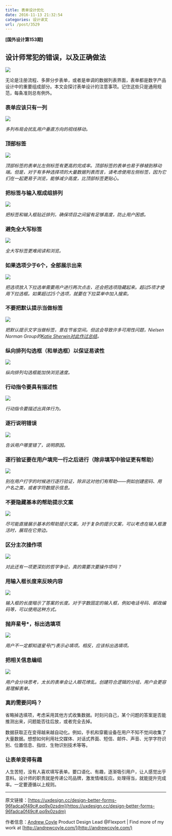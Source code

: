 ```yaml
---
title: 表单设计优化
date: 2016-11-13 21:32:54
categories: 设计译文
url: /post/3529
---
```


**[国外设计第153期]**

## 设计师常犯的错误，以及正确做法

![](http://qiniu.colacdn.com/img/posts/2016-11/11-07/1-LJ0JHTq5_k1u23Fl9XTNmA.jpeg)

无论是注册流程、多屏分步表单，或者是单调的数据列表界面，表单都是数字产品设计中的重要组成部分。本文会探讨表单设计的注意事项。记住这些只是通用规范，每条准则总有例外。

### 表单应该只有一列

![](http://qiniu.colacdn.com/img/posts/2016-11/11-07/1-XhzxeTnAuWoaeJmlPBP0bw.jpeg)

*多列布局会扰乱用户垂直方向的视线移动。*

### 顶部标签

![](http://qiniu.colacdn.com/img/posts/2016-11/11-07/1-tnR_OXAKMJW8S9cqRy416A.jpeg)

*顶部标签的表单比左侧标签有更高的完成率。顶部标签的表单也易于移植到移动端。但是，对于有多种选择项的大量数据列表而言，请考虑使用左侧标签，因为它们在一起更易于浏览，能够减少高度，比顶部标签更贴心。*

### 把标签与输入框成组排列

![](http://qiniu.colacdn.com/img/posts/2016-11/11-07/1-obwyjb54NCWy3sOPfm2WEg.jpeg)

*把标签和输入框贴近排列，确保项目之间留有足够高度，防止用户困惑。*

### 避免全大写标签

![](http://qiniu.colacdn.com/img/posts/2016-11/11-07/1-w6nZOf5pZSha6FoWu3YtRw.jpeg)

*全大写标签更难阅读和浏览。*

### 如果选项少于6个，全部展示出来

![](http://qiniu.colacdn.com/img/posts/2016-11/11-07/1-LJ0JHTq5_k1u23Fl9XTNmA.jpeg)

*把选项放入下拉选单需要用户进行两次点击，还会把选项隐藏起来。超过5项才使用下拉选框。如果超过25个选项，就要在下拉菜单中加入搜索。*

### 不要把默认提示当做标签

![](http://qiniu.colacdn.com/img/posts/2016-11/11-07/1-XvUnJwHtQhJ3Wl8Apj9lhQ.jpeg)

*把默认提示文字当做标签，意在节省空间。但这会导致许多可用性问题，Nielsen Norman Group的[Katie Sherwin对此作过总结](https://www.nngroup.com/articles/form-design-placeholders/)。*

### 纵向排列勾选框（和单选框）以保证易读性

![](http://qiniu.colacdn.com/img/posts/2016-11/11-07/1-VLqTEZP8OrH24FooksePbQ.jpeg)

*纵向排列勾选框能加快浏览速度。*

### 行动指令要具有描述性

![](http://qiniu.colacdn.com/img/posts/2016-11/11-07/1-x5Pd-IP-Z4Mf5TqZnJU2Yw.jpeg)

*行动指令要描述出具体行为。*

### 逐行说明错误

![](http://qiniu.colacdn.com/img/posts/2016-11/11-07/1-xEJu91MpUlUblEfGbIQVhw.jpeg)

*告诉用户哪里错了，说明原因。*

### 逐行验证要在用户填完一行之后进行（除非填写中验证更有帮助）

![](http://qiniu.colacdn.com/img/posts/2016-11/11-07/1-IvQg8ovqOJTjX1Tl6yMR0w.jpeg)

*别在用户打字的时候进行逐行验证，除非这对他们有帮助——例如创建密码、用户名之类，或者字符数提示信息。*

### 不要隐藏基本的帮助提示文案

![](http://qiniu.colacdn.com/img/posts/2016-11/11-07/1-BA2sPvjZq7a9BlbNFcqslg.jpeg)

*尽可能直接展示基本的帮助提示文案。对于复杂的提示文案，可以考虑在输入框激活时，展现在它旁边。*

### 区分主次操作项

![](http://qiniu.colacdn.com/img/posts/2016-11/11-07/1-PvvS04bY3ryTNFDirjPbdA.jpeg)

*对此还有一项更深刻的哲学争论，真的需要次要操作项吗？*

### 用输入框长度来反映内容

![](http://qiniu.colacdn.com/img/posts/2016-11/11-07/1-3rOjyzcj68Dm7badROWuxg.jpeg)

*输入框的长度暗示了答案的长度。对于字数固定的输入框，例如电话号码、邮政编码等，可以使用这种方式。*

### 抛弃星号*，标出选填项

![](http://qiniu.colacdn.com/img/posts/2016-11/11-07/1-riNfOVAxTChvaQ29n-6IPQ.jpeg)

*用户不一定都知道星号(\*)表示必填项。相反，应该标出选填项。*

### 把相关信息编组

![](http://qiniu.colacdn.com/img/posts/2016-11/11-07/1-nmeMIuW7csU9uVTB9BIBTg.jpeg)

*用户会分块思考，太长的表单会让人眼花缭乱。创建符合逻辑的分组，用户会更容易理解表单。*

### 真的需要问吗？

省略掉选填项，考虑采用其他方式收集数据。时刻问自己，某个问题的答案是否能推测出来，问题能否往后放，或者完全去掉。

数据获取正在变得越来越自动化。例如，手机和穿戴设备在用户不知不觉间收集了大量数据。想想如何利用社交媒体、对话式界面、短信、邮件、声音、光学字符识别、位置信息、指纹、生物识别技术等等。

### 让表单变得有趣

人生苦短，没有人喜欢填写表单。要口语化、有趣，逐渐吸引用户，让人感觉出乎意料。设计师的职责就是传递公司品牌，激发情绪反应。处理得当，就能提升完成率。一定要遵循以上规则。

---

原文链接：[https://uxdesign.cc/design-better-forms-96fadca0f49c#.pq9x0zsdm](https://uxdesign.cc/design-better-forms-96fadca0f49c#.pq9x0zsdm)

作者信息：[Andrew Coyle](https://uxdesign.cc/@CoyleAndrew)
Product Design Lead @Flexport | Find more of my work at [http://andrewcoyle.com/](http://andrewcoyle.com/)